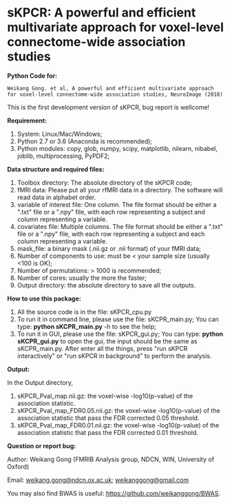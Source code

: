 # sKPCR: A powerful and efficient multivariate approach for voxel-level connectome-wide association studies

**Python Code for:**

```
Weikang Gong. et al, A powerful and efficient multivariate approach for voxel-level connectome-wide association studies, NeuroImage (2018)
```

This is the first development version of sKPCR, bug report is wellcome!

**Requirement:**
1. System: Linux/Mac/Windows;
2. Python 2.7 or 3.6 (Anaconda is recommended);
3. Python modules: copy, glob, numpy, scipy, matplotlib, nilearn, nibabel, joblib, multiprocessing, PyPDF2;


**Data structure and required files:**
1. Toolbox directory: The absolute directory of the sKPCR code;
2. fMRI data: Please put all your rfMRI data in a directory. The software will read data in alphabet order.
3. variable of interest file: One column. The file format should be either a ".txt" file or a ".npy" file, with each row representing a subject and column representing a variable.
4. covariates file: Multiple columns. The file format should be either a ".txt" file or a ".npy" file, with each row representing a subject and each column representing a variable.
5. mask_file: a binary mask (.nii.gz or .nii format) of your fMRI data;
6. Number of components to use: must be < your sample size (usually <100 is OK);
7. Number of permutations: > 1000 is recommended;
8. Number of cores: usually the more the faster;
9. Output directory: the absolute directory to save all the outputs.

**How to use this package:**
1. All the source code is in the file: sKPCR_cpu.py
2. To run it in command line, please use the file: sKCPR_main.py; You can type: **python sKCPR_main.py** -h to see the help;
3. To run it in GUI, please use the file: sKPCR_gui.py; You can type: **python sKCPR_gui.py** to open the gui, the input should be the same as sKCPR_main.py. After enter all the things, press "run sKPCR interactively" or "run sKPCR in background" to perform the analysis.


**Output:**

In the Output directory, 
1. sKPCR_Pval_map.nii.gz: the voxel-wise -log10(p-value) of the association statistic.
2. sKPCR_Pval_map_FDR0.05.nii.gz: the voxel-wise -log10(p-value) of the association statistic that pass the FDR corrected 0.05 threshold.
3. sKPCR_Pval_map_FDR0.01.nii.gz: the voxel-wise -log10(p-value) of the association statistic that pass the FDR corrected 0.01 threshold.

**Question or report bug:**

Author: Weikang Gong (FMRIB Analysis group, NDCN, WIN, University of Oxford)

Email: weikang.gong@ndcn.ox.ac.uk; weikanggong@gmail.com


You may also find BWAS is useful: https://github.com/weikanggong/BWAS.

